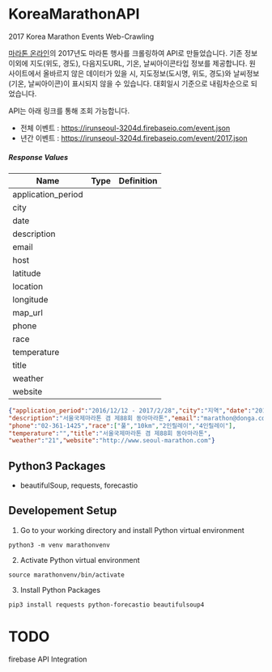 # KoreaMarathonAPI
2017 Korea Marathon Events Web-Crawling

[마라톤 온라인](http://www.marathon.pe.kr/schedule_index.html)의 2017년도 마라톤 행사를 크롤링하여 API로 만들었습니다. 
기존 정보 이외에 지도(위도, 경도), 다음지도URL, 기온, 날씨아이콘타입 정보를 제공합니다.
원 사이트에서 올바르지 않은 데이터가 있을 시, 지도정보(도시명, 위도, 경도)와 날씨정보(기온, 날씨아이콘)이 표시되지 않을 수 있습니다.
대회일시 기준으로 내림차순으로 되었습니다.

API는 아래 링크를 통해 조회 가능합니다.
* 전체 이벤트 : https://irunseoul-3204d.firebaseio.com/event.json
* 년간 이벤트 : https://irunseoul-3204d.firebaseio.com/event/2017.json


##### Response Values

| Name               | Type | Definition |
|--------------------|------|------------|
| application_period |      |            |
| city               |      |            |
| date               |      |            |
| description        |      |            |
| email              |      |            |
| host               |      |            |
| latitude           |      |            |
| location           |      |            |
| longitude          |      |            |
| map_url            |      |            |
| phone              |      |            |
| race               |      |            |
| temperature        |      |            |
| title              |      |            |
| weather            |      |            |
| website            |      |            |

```json
{"application_period":"2016/12/12 - 2017/2/28","city":"지역","date":"2017/03/19 08:00",
"description":"서울국제마라톤 겸 제88회 동아마라톤","email":"marathon@donga.com","host":"동아일보사","latitude":"37.5726574782299","location":"서울광화문광장, 올림픽공원, 잠실주경기장","longitude":"126.97692131590603","map_url":"http://map.daum.net/link/map/8193961",
"phone":"02-361-1425","race":["풀","10km","2인릴레이","4인릴레이"],
"temperature":"","title":"서울국제마라톤 겸 제88회 동아마라톤",
"weather":"21","website":"http://www.seoul-marathon.com"}
```

## Python3 Packages
* beautifulSoup, requests, forecastio

## Developement Setup

1. Go to your working directory and install Python virtual environment

```
python3 -m venv marathonvenv
```

2. Activate Python virtual environment 
```
source marathonvenv/bin/activate
```
3. Install Python Packages
```
pip3 install requests python-forecastio beautifulsoup4
```

# TODO 
firebase API Integration

